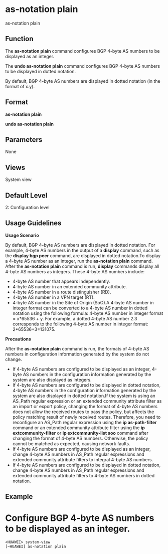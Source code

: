 as-notation plain
=================

as-notation plain

Function
--------



The **as-notation plain** command configures BGP 4-byte AS numbers to be displayed as an integer.

The **undo as-notation plain** command configures BGP 4-byte AS numbers to be displayed in dotted notation.



By default, BGP 4-byte AS numbers are displayed in dotted notation (in the format of x.y).


Format
------

**as-notation plain**

**undo as-notation plain**


Parameters
----------

None

Views
-----

System view


Default Level
-------------

2: Configuration level


Usage Guidelines
----------------

**Usage Scenario**

By default, BGP 4-byte AS numbers are displayed in dotted notation. For example, 4-byte AS numbers in the output of a **display** command, such as the **display bgp peer** command, are displayed in dotted notation.To display a 4-byte AS number as an integer, run the **as-notation plain** command. After the **as-notation plain** command is run, **display** commands display all 4-byte AS numbers as integers. These 4-byte AS numbers include:

* 4-byte AS number that appears independently.
* 4-byte AS number in an extended community attribute.
* 4-byte AS number in a route distinguisher (RD).
* 4-byte AS number in a VPN target (RT).
* 4-byte AS number in the Site of Origin (SoO).A 4-byte AS number in integer format can be converted to a 4-byte AS number in dotted notation using the following formula: 4-byte AS number in integer format = x\*65536 + y. For example, a dotted 4-byte AS number 2.3 corresponds to the following 4-byte AS number in integer format: 2\*65536+3=131075.

**Precautions**

After the **as-notation plain** command is run, the formats of 4-byte AS numbers in configuration information generated by the system do not change.

* If 4-byte AS numbers are configured to be displayed as an integer, 4-byte AS numbers in the configuration information generated by the system are also displayed as integers.
* If 4-byte AS numbers are configured to be displayed in dotted notation, 4-byte AS numbers in the configuration information generated by the system are also displayed in dotted notation.If the system is using an AS\_Path regular expression or an extended community attribute filter as an import or export policy, changing the format of 4-byte AS numbers does not allow the received routes to pass the policy, but affects the policy matching result of newly received routes. Therefore, you need to reconfigure an AS\_Path regular expression using the **ip as-path-filter** command or an extended community attribute filter using the **ip extcommunity-filter** or **ip extcommunity-list soo** command after changing the format of 4-byte AS numbers. Otherwise, the policy cannot be matched as expected, causing network faults.
* If 4-byte AS numbers are configured to be displayed as an integer, change 4-byte AS numbers in AS\_Path regular expressions and extended community attribute filters to integral 4-byte AS numbers.
* If 4-byte AS numbers are configured to be displayed in dotted notation, change 4-byte AS numbers in AS\_Path regular expressions and extended community attribute filters to 4-byte AS numbers in dotted notation.


Example
-------

# Configure BGP 4-byte AS numbers to be displayed as an integer.
```
<HUAWEI> system-view
[~HUAWEI] as-notation plain

```